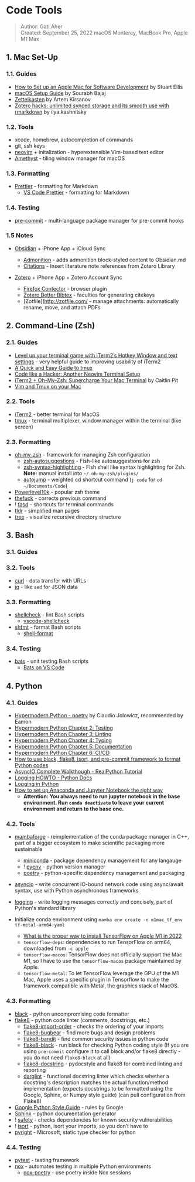 # Code Tools

> Author: Gati Aher  
> Created: September 25, 2022
> macOS Monterey, MacBook Pro, Apple M1 Max

## 1. Mac Set-Up

### 1.1. Guides

- [How to Set up an Apple Mac for Software Development](https://www.stuartellis.name/articles/mac-setup/) by Stuart Ellis
- [macOS Setup Guide](https://sourabhbajaj.com/mac-setup/) by Sourabh Bajaj
- [Zettelkasten](https://www.youtube.com/playlist?list=PLgtmMKe4spCM5YQa3tbbdloBQB5RFKb3Y) by Artem Kirsanov
- [Zotero hacks: unlimited synced storage and its smooth use with rmarkdown](https://ikashnitsky.github.io/2019/zotero/) by ilya.kashnitsky

### 1.2. Tools

- xcode, homebrew, autocompletion of commands
- git, ssh keys
- [neovim](https://neovim.io/) + initalization - hyperextensible Vim-based text editor
- [Amethyst](https://ianyh.com/amethyst/) - tiling window manager for macOS

### 1.3. Formatting

- [Prettier](https://prettier.io/docs/en/install.html) - formatting for Markdown
  - [VS Code Prettier](https://marketplace.visualstudio.com/items?itemName=esbenp.prettier-vscode) - formatting for Markdown

### 1.4. Testing

- [pre-commit](https://pre-commit.com/) - multi-language package manager for pre-commit hooks

### 1.5 Notes

- [Obsidian]() + iPhone App + iCloud Sync
  - [Admonition](https://github.com/valentine195/obsidian-admonition) - adds admonition block-styled content to Obsidian.md
  - [Citations](https://github.com/hans/obsidian-citation-plugin) - Insert literature note references from Zotero Library
- [Zotero](https://www.zotero.org/) + iPhone App + Zotero Account Sync

  - [Firefox Contector](https://www.zotero.org/download/) - browser plugin
  - [Zotero Better Bibtex](https://retorque.re/zotero-better-bibtex/) - faculties for generating citekeys
  - [Zotfile](http://zotfile.com/ - manage attachments: automatically rename, move, and attach PDFs

## 2. Command-Line (Zsh)

### 2.1. Guides

- [Level up your terminal game with iTerm2’s Hotkey Window and text settings](https://www.typefloundry.com/1-800-iterm-bling.html) - very helpful guide to improving usability of iTerm2
- [A Quick and Easy Guide to tmux](https://www.hamvocke.com/blog/a-quick-and-easy-guide-to-tmux/)
- [Code like a Hacker: Another Neovim Terminal Setup](https://ccavales3.medium.com/code-like-a-hacker-another-neovim-terminal-setup-4613abecb7c8)
- [iTerm2 + Oh-My-Zsh: Supercharge Your Mac Terminal](https://catalins.tech/improve-mac-terminal#heading-install-iterm2) by Caitlin Pit
- [Vim and Tmux on your Mac](https://fideloper.com/mac-vim-tmux)

### 2.2. Tools

- [iTerm2](https://iterm2.com/) - better terminal for MacOS
- [tmux](https://github.com/tmux/tmux/wiki) - terminal multiplexer, window manager within the terminal (like screen)

### 2.3. Formatting

- [oh-my-zsh](https://ohmyz.sh/) - framework for managing Zsh configuration
  - [zsh-autosuggestions](https://github.com/zsh-users/zsh-autosuggestions) - Fish-like autosuggestions for zsh
  - [zsh-syntax-highlighting](https://github.com/zsh-users/zsh-syntax-highlighting) - Fish shell like syntax highlighting for Zsh. **Note:** manual install into `~/.oh-my-zsh/plugins/`
  - [autojump](https://github.com/wting/autojump) - weighted cd shortcut command (`j code` for `cd ~/Documents/Code`)
- [Powerlevel10k](https://github.com/romkatv/powerlevel10k) - popular zsh theme
- [thefuck](https://github.com/nvbn/thefuck) - corrects previous command
- ! [fasd](https://github.com/clvv/fasd) - shortcuts for terminal commands
- [tldr](https://tldr.sh/) - simplified man pages
- [tree](https://formulae.brew.sh/formula/tree) - visualize recursive directory structure

## 3. Bash

### 3.1. Guides

### 3.2. Tools

- [curl](https://curl.se/) - data transfer with URLs
- [jq](https://stedolan.github.io/jq/) - like `sed` for JSON data

### 3.3. Formatting

- [shellcheck](https://github.com/koalaman/shellcheck) - lint Bash scripts
  - [vscode-shellcheck](https://marketplace.visualstudio.com/items?itemName=timonwong.shellcheck)
- [shfmt](https://github.com/mvdan/sh) - format Bash scripts
  - [shell-format](https://marketplace.visualstudio.com/items?itemName=foxundermoon.shell-format)

### 3.4. Testing

- [bats](https://bats-core.readthedocs.io/en/stable/installation.html) - unit testing Bash scripts
  - [Bats on VS Code](https://marketplace.visualstudio.com/items?itemName=jetmartin.bats)

## 4. Python

### 4.1. Guides

- [Hypermodern Python - poetry](https://cjolowicz.github.io/posts/hypermodern-python-01-setup/) by Claudio Jolowicz, recommended by Eamon
- [Hypermodern Python Chapter 2: Testing](https://cjolowicz.github.io/posts/hypermodern-python-02-testing/)
- [Hypermodern Python Chapter 3: Linting](https://cjolowicz.github.io/posts/hypermodern-python-03-linting/)
- [Hypermodern Python Chapter 4: Typing](https://cjolowicz.github.io/posts/hypermodern-python-04-typing/)
- [Hypermodern Python Chapter 5: Documentation](https://cjolowicz.github.io/posts/hypermodern-python-05-documentation/)
- [Hypermodern Python Chapter 6: CI/CD](https://cjolowicz.github.io/posts/hypermodern-python-06-ci-cd/)
- [How to use black, flake8, isort, and pre-commit framework to format Python codes](http://www.sefidian.com/2021/08/03/how-to-use-black-flake8-and-isort-to-format-python-codes/)
- [AsyncIO Complete Walkthough - RealPython Tutorial](https://realpython.com/async-io-python/)
- [Logging HOWTO - Python Docs](https://docs.python.org/3/howto/logging.html)
- [Logging in Python](https://realpython.com/python-logging/)
- [How to set up Anaconda and Jupyter Notebook the right way](https://towardsdatascience.com/how-to-set-up-anaconda-and-jupyter-notebook-the-right-way-de3b7623ea4a)
    - **Attention: You always need to run jupyter notebook in the base environment. Run `conda deactivate` to leave your current environment and return to the base one.**

### 4.2. Tools

- [mambaforge](https://mamba.readthedocs.io/en/latest/installation.html) - reimplementation of the conda package manager in C++, part of a bigger ecosystem to make scientific packaging more sustainable
  - [miniconda](https://docs.conda.io/en/latest/miniconda.html) - package dependency management for any langauge
  - ! [pyenv](https://github.com/pyenv/pyenv) - python version manager
  - [poetry](https://python-poetry.org/docs/#system-requirements) - python-specific dependency management and packaging
- [asyncio](https://docs.python.org/3/library/asyncio.html) - write concurrent IO-bound network code using async/await syntax, use with Python asynchronous frameworks
- [logging](https://docs.python.org/3/library/logging.html) - write logging messages correctly and concisely, part of Python's standard library

- Initialize conda environment using `mamba env create -n m1mac_tf_env tf-metal-arm64.yaml`
  - [What is the proper way to install TensorFlow on Apple M1 in 2022](https://stackoverflow.com/questions/72964800/what-is-the-proper-way-to-install-tensorflow-on-apple-m1-in-2022)
  - `tensorflow-deps`: dependencies to run TensorFlow on arm64, downloaded from `-c apple`
  - `tensorflow-macos`: TensorFlow does not officially support the Mac M1, so I have to use the `tensorflow-macos` package maintained by Apple.
  - `tensorflow-metal`: To let TensorFlow leverage the GPU of the M1 Mac, Apple uses a specific plugin in Tensorflow to make the framework compatible with Metal, the graphics stack of MacOS.

### 4.3. Formatting

- [black](https://github.com/psf/black) - python uncompromising code formatter
- [flake8](https://flake8.pycqa.org/en/latest/) - python code linter (comments, docstrings, etc.)
  - [flake8-import-order](https://pypi.org/project/flake8-import-order/) - checks the ordering of your imports
  - [flake8-bugbear](https://github.com/PyCQA/flake8-bugbear) - find more bugs and design problems
  - [flake8-bandit](https://github.com/tylerwince/flake8-bandit) - find common security issues in python code
  - [flake8-black](https://github.com/peterjc/flake8-black) - run black for checking Python coding style (If you are using `pre-commit` configure it to call black and/or flake8 directly - you do not need `flake8-black` at all)
  - [flake8-docstring](https://github.com/PyCQA/flake8-docstrings) - pydocstyle and flake8 for combined linting and reporting
  - [darglint](https://github.com/terrencepreilly/darglint) - functional docstring linter which checks whether a docstring's description matches the actual function/method implementation (expects docstrings to be formatted using the Google, Sphinx, or Numpy style guide) (can pull configuration from Flake8)
- [Google Python Style Guide](https://google.github.io/styleguide/pyguide.html) - rules by Google
- [Sphinx](https://www.sphinx-doc.org/en/master/) - python documentation generator
- ! [safety](https://github.com/pyupio/safety) - checks dependencies for known security vulnerabilities
- ! [isort](https://github.com/PyCQA/isort) - python, isort your imports, so you don’t have to
- [pyright](https://github.com/microsoft/pyright) - Microsoft, static type checker for python

### 4.4. Testing

- [pytest](https://docs.pytest.org/en/7.1.x/) - testing framework
- [nox](https://nox.thea.codes/en/stable/) - automates testing in multiple Python environments
  - [nox-poetry](https://github.com/cjolowicz/nox-poetry) - use poetry inside Nox sessions
